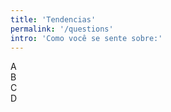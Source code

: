 ```yaml
---
title: 'Tendencias'
permalink: '/questions'
intro: 'Como você se sente sobre:'
---
```

<div class="questions-container">
  <div class="question-option">A</div>
  <div class="question-option">B</div>
  <div class="question-option">C</div>
  <div class="question-option">D</div>
</div>
